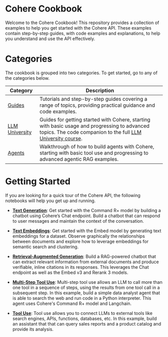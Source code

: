 # Cohere Cookbook

Welcome to the Cohere Cookbook! This repository provides a collection of examples to help you get started with the Cohere API. These examples contain step-by-step guides, with code examples and explanations, to help you understand and use the API effectively.

# Categories
The cookbook is grouped into two categories. To get started, go to any of the categories below.

| Category                          | Description                                                                                                                                                                                             |
|-----------------------------------|---------------------------------------------------------------------------------------------------------------------------------------------------------------------------------------------------------|
| [Guides](notebooks/guides/)       | Tutorials and step-by-step guides covering a range of topics, providing practical guidance and code examples.                                                                                           
| [LLM University](notebooks/llmu/) | Guides for getting started with Cohere, starting with basic usage and progressing to advanced topics. The code companion to the full [LLM University course](https://llm.university/).                  |
| [Agents](notebooks/agents/)       | Walkthrough of how to build agents with Cohere, starting with basic tool use and progressing to advanced agentic RAG examples. |

# Getting Started
If you are looking for a quick tour of the Cohere API, the following notebooks will help you get up and running.

- [**Text Generation**](notebooks/llmu/Building_a_Chatbot.ipynb): Get started with the Command R+ model by building a chatbot using Cohere’s Chat endpoint. Build a chatbot that can respond to user messages and maintain the context of the conversation.

- [**Text Embeddings**](notebooks/llmu/Introduction_Text_Embeddings.ipynb): Get started with the Embed model by generating text embeddings for a dataset. Observe graphically the relationships between documents and explore how to leverage embeddings for semantic search and clustering.

- [**Retrieval-Augmented Generation**](notebooks/llmu/RAG_with_Chat_Embed_and_Rerank.ipynb): Build a RAG-powered chatbot that can extract relevant information from external documents and produce verifiable, inline citations in its responses. This leverages the Chat endpoint as well as the Embed v3 and Rerank 3 models.

- [**Multi-Step Tool Use**](notebooks/agents/Data_Analyst_Agent_Cohere_and_Langchain.ipynb): Multi-step tool use allows an LLM to call more than one tool in a sequence of steps, using the results from one tool call in a subsequent step. In this example, build a simple data analyst agent that is able to search the web and run code in a Python interpreter. This agent uses Cohere's Command R+ model and Langchain.

- [**Tool Use**](notebooks/agents/Vanilla_Tool_Use.ipynb): Tool use allows you to connect LLMs to external tools like search engines, APIs, functions, databases, etc. In this example, build an assistant that that can query sales reports and a product catalog and provide its analysis.
